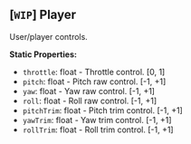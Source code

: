 ## \[`WIP`\] Player

User/player controls.


**Static Properties:**
- `throttle`: float - Throttle control. \[0, 1]
- `pitch`: float - Pitch raw control. \[-1, +1]
- `yaw`: float - Yaw raw control. \[-1, +1]
- `roll`: float - Roll raw control. \[-1, +1]
- `pitchTrim`: float - Pitch trim control. \[-1, +1]
- `yawTrim`: float - Yaw trim control. \[-1, +1]
- `rollTrim`: float - Roll trim control. \[-1, +1]
